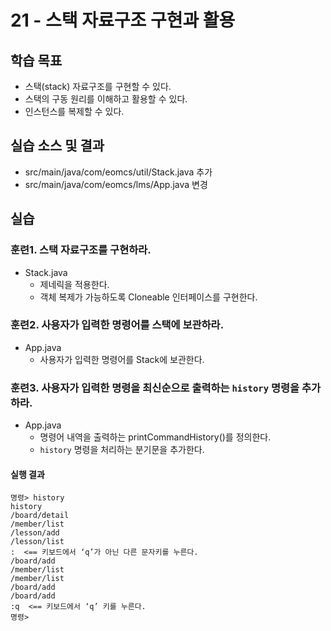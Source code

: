 # 21 - 스택 자료구조 구현과 활용

## 학습 목표

- 스택(stack) 자료구조를 구현할 수 있다.
- 스택의 구동 원리를 이해하고 활용할 수 있다.
- 인스턴스를 복제할 수 있다.

## 실습 소스 및 결과

- src/main/java/com/eomcs/util/Stack.java 추가
- src/main/java/com/eomcs/lms/App.java 변경

## 실습

### 훈련1. 스택 자료구조를 구현하라.

- Stack.java
  - 제네릭을 적용한다.
  - 객체 복제가 가능하도록 Cloneable 인터페이스를 구현한다.

### 훈련2. 사용자가 입력한 명령어를 스택에 보관하라.

- App.java
  - 사용자가 입력한 명령어를 Stack에 보관한다.

### 훈련3. 사용자가 입력한 명령을 최신순으로 출력하는 `history` 명령을 추가하라.

- App.java
  - 명령어 내역을 출력하는 printCommandHistory()를 정의한다.
  - `history` 명령을 처리하는 분기문을 추가한다.

#### 실행 결과

```
명령> history
history
/board/detail
/member/list
/lesson/add
/lesson/list
:  <== 키보드에서 ‘q’가 아닌 다른 문자키를 누른다.
/board/add
/member/list
/member/list
/board/add
/board/add
:q  <== 키보드에서 ‘q’ 키를 누른다.
명령>
```